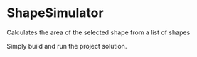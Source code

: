# ShapeSimulator
Calculates the area of the selected shape from a list of shapes


Simply build and run the project solution.
